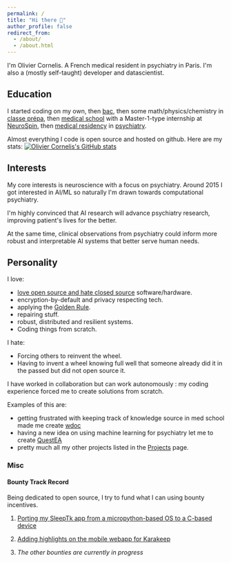 ```yaml
---
permalink: /
title: "Hi there 👋"
author_profile: false
redirect_from:
  - /about/
  - /about.html
---
```



I'm Olivier Cornelis. A French medical resident in psychiatry in Paris. I'm also a (mostly self-taught) developer and datascientist.

## Education

I started coding on my own, then [bac](https://en.wikipedia.org/wiki/Baccalaur%C3%A9at), then some math/physics/chemistry in [classe prépa](https://en.wikipedia.org/wiki/Classe_pr%C3%A9paratoire_aux_grandes_%C3%A9coles), then [medical school](https://en.wikipedia.org/wiki/Paris_Cit%C3%A9_University) with a Master-1-type internship at [NeuroSpin](https://fr.wikipedia.org/wiki/NeuroSpin), then [medical residency](https://en.wikipedia.org/wiki/Medical_education_in_France#Third_cycle_of_the_medical_studies) in [psychiatry](https://fr.wikipedia.org/wiki/Psychiatrie_en_France).

Almost everything I code is open source and hosted on github. Here are my stats:
[![Olivier Cornelis's GitHub stats](https://github-readme-stats.vercel.app/api?username=thiswillbeyourgithub&show_icons=true&theme=transparent)](https://github.com/thiswillbeyourgithub/github-readme-stats)


## Interests
My core interests is neuroscience with a focus on psychiatry. Around 2015 I got interested in AI/ML so naturally I'm drawn towards computational psychiatry.

I'm highly convinced that AI research will advance psychiatry research, improving patient's lives for the better.

At the same time, clinical observations from psychiatry could inform more robust and interpretable AI systems that better serve human needs.

## Personality
I love:
- [love open source and hate closed source](https://en.wikipedia.org/wiki/Comparison_of_open-source_and_closed-source_software) software/hardware.
- encryption-by-default and privacy respecting tech.
- applying the [Golden Rule](https://en.wikipedia.org/wiki/Golden_Rule).
- repairing stuff.
- robust, distributed and resilient systems.
- Coding things from scratch.

I hate:
- Forcing others to reinvent the wheel.
- Having to invent a wheel knowing full well that someone already did it in the passed but did not open source it.

I have worked in collaboration but can work autonomously : my coding experience forced me to create solutions from scratch.

Examples of this are:
- getting frustrated with keeping track of knowledge source in med school made me create [wdoc](https://github.com/thiswillbeyourgithub/wdoc/)
- having a new idea on using machine learning for psychiatry let me to create [QuestEA](https://github.com/thiswillbeyourgithub/QuestEA)
- pretty much all my other projects listed in the [Projects](./projects) page.



### Misc

#### Bounty Track Record

Being dedicated to open source, I try to fund what I can using bounty incentives.

1. [Porting my SleepTk app from a micropython-based OS to a C-based device](https://github.com/thiswillbeyourgithub/SleepTk_pinetime_sleep_tracker/issues/13)
2. [Adding highlights on the mobile webapp for Karakeep](https://github.com/karakeep-app/karakeep/issues/1220)

3. *The other bounties are currently in progress*
